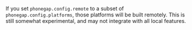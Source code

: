 If you set `phonegap.config.remote` to a subset of `phonegap.config.platforms`, those platforms will be built remotely. This is still somewhat
experimental, and may not integrate with all local features.

